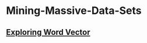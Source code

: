 # Mining-Massive-Data-Sets
## [Exploring Word Vector](https://github.com/Rajesh-Idumalla/Mining-Massive-Data-Sets/blob/main/github_exploring_word_vectors.ipynb)
